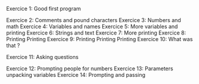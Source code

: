 Exercice 1: Good first program

Exercice 2: Comments and pound characters
Exercice 3: Numbers and math
Exercice 4: Variables and names
Exercice 5: More variables and printing
Exercice 6: Strings and text
Exercice 7: More printing
Exercice 8: Printing Printing
Exercice 9: Printing Printing Printing
Exercice 10: What was that ?

Exercice 11: Asking questions

Exercice 12: Prompting people for numbers
Exercice 13: Parameters unpacking variables
Exercice 14: Prompting and passing
